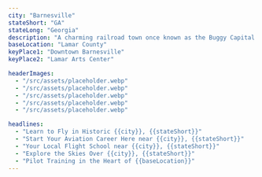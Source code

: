 ```yaml
---
city: "Barnesville"
stateShort: "GA"
stateLong: "Georgia"
description: "A charming railroad town once known as the Buggy Capital of the South, rich in tradition and community."
baseLocation: "Lamar County"
keyPlace1: "Downtown Barnesville"
keyPlace2: "Lamar Arts Center"

headerImages:
  - "/src/assets/placeholder.webp"
  - "/src/assets/placeholder.webp"
  - "/src/assets/placeholder.webp"
  - "/src/assets/placeholder.webp"
  - "/src/assets/placeholder.webp"

headlines:
  - "Learn to Fly in Historic {{city}}, {{stateShort}}"
  - "Start Your Aviation Career Here near {{city}}, {{stateShort}}"
  - "Your Local Flight School near {{city}}, {{stateShort}}"
  - "Explore the Skies Over {{city}}, {{stateShort}}"
  - "Pilot Training in the Heart of {{baseLocation}}"
---
```


